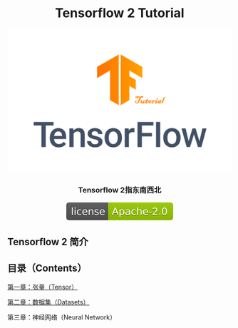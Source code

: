 <h1><center>Tensorflow 2 Tutorial</center></h1>
<center><img src="./TF_logo.png" /></center>

<div align="center">
    <div color="#EF7731">
    	<h3>
        	Tensorflow 2指东南西北
        </h3>
    </div>
    <img src="resources/apache.svg"/>
</div>


## Tensorflow 2 简介

## 目录（Contents）

[第一章：张量（Tensor）](https://github.com/Meimin-Wang/Tensorflow-2_Tutorial/blob/main/第一章%20张量（Tensor）/README.md)

[第二章：数据集（Datasets）](https://github.com/Meimin-Wang/Tensorflow-2_Tutorial/tree/main/第二章%20数据集（Datasets）)

第三章：神经网络（Neural Network）

